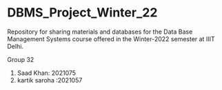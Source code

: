 # DBMS_Project_Winter_22
Repository for sharing materials and databases for the Data Base Management Systems course offered in the Winter-2022 semester at IIIT Delhi.

Group 32
1) Saad Khan: 2021075
2) kartik saroha :2021057

